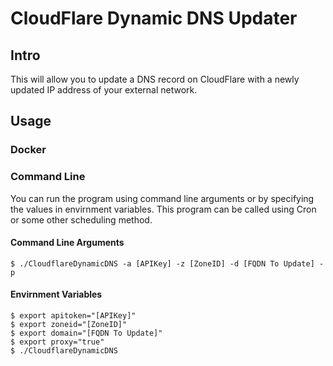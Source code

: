 # CloudFlare Dynamic DNS Updater

## Intro

This will allow you to update a DNS record on CloudFlare with a newly updated IP address of your external network.

## Usage

### Docker

### Command Line

You can run the program using command line arguments or by specifying the values in envirnment variables. This program can be called using Cron or some other scheduling method.

#### Command Line Arguments
```
$ ./CloudflareDynamicDNS -a [APIKey] -z [ZoneID] -d [FQDN To Update] -p
```

#### Envirnment Variables

```
$ export apitoken="[APIKey]"
$ export zoneid="[ZoneID]"
$ export domain="[FQDN To Update]"
$ export proxy="true"
$ ./CloudflareDynamicDNS
```

